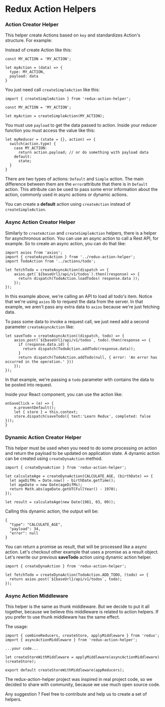 Redux Action Helpers
======================

### Action Creator Helper

This helper create Actions based on ```key``` and standardizes Action's structure. For example:

Instead of create Action like this:
```
const MY_ACTION = 'MY_ACTION';

let myAction = (data) => {
  type: MY_ACTION,
  payload: data
}
```

You just need call ```createSimpleAction``` like this:

```
import { createSimpleAction } from 'redux-action-helper';

const MY_ACTION = 'MY_ACTION';

let myAction = createSimpleAction(MY_ACTION);
```

You must use ```payload``` to get the data passed to action. Inside your reducer function you must access the value like this:

```
let myReducer = (state = {}, action) => {
  switch(action.type) {
    case MY_ACTION:
      return action.payload; // or do something with payload data
    default:
      state;
  }
}
```

There are two types of actions: ```Default``` and ```Simple``` action. The main difference between them are the ```error```attribute that there is in ```Default``` action. This attribute can be used to pass some error information about the action, commonly used in async actions or dynamic actions.

You can create a **default** action using ```createAction``` instead of ```createSimpleAction```.

### Async Action Creator Helper

Similarly to ```createAction``` and ```createSimpleAction``` helpers, there is a helper for asynchronous action. You can use an async action to call a Rest API, for example. So to create an async action, you can do that like:

```
import axios from 'axios';
import { createAsyncAction } from '../redux-action-helper';
import TodoAction from '../actions/todo';

let fetchTodo = createAsyncAction(dispatch => {
    axios.get(`${baseUrl}/api/v1/todos`).then((response) => {
      return dispatch(TodoAction.loadTodos( response.data ));
    });
});
```

In this example above, we're calling an API to load all todo's item. Notice that we're using ```axios``` lib to request the data from the server. In that example, we aren't pass any extra data to ```axios``` because we're just fetching data.

To pass some data to invoke a request call, we just need add a second parameter ```createAsyncAction``` like:

```
let saveTodo = createAsyncAction((dispatch, todo) => {
    axios.post(`${baseUrl}/api/v1/todos`, todo).then(response => {
      if (response.data.id) {
        return dispatch(TodoAction.addTodo(response.data));
      }
      return dispatch(TodoAction.addTodo(null, { error: 'An error has occurred in the operation.' }))
    });
});
```

In that example, we're passing a ```todo``` parameter with contains the data to be posted into request.

Inside your React component, you can use the action like:

```
onSaveClick = (e) => {
    e.preventDefault();
    let { store } = this.context;
    store.dispatch(saveTodo({ text:'Learn Redux', completed: false }));
}
```

### Dynamic Action Creator Helper

This helper must be used when you need to do some processing on action and return the payload to be updated on application state. A dynamic action can be created using ```createDynaAction``` method.

```
import { createDynaAction } from 'redux-action-helper';

let calculateAge = createDynaAction(CALCULATE_AGE, (birthDate) => {
  let ageDifMs = Date.now() - birthDate.getTime();
  let ageDate = new Date(ageDifMs);
  return Math.abs(ageDate.getUTCFullYear() - 1970);
});

let result = calculateAge(new Date(1981, 03, 09));
```

Calling this dynamic action, the output will be:

```
{
  "type": "CALCULATE_AGE",
  "payload": 34,
  "error": null
}
```

You can return a promise as result, that will be processed like a async action. Let's checkout other example that uses a promise as a result object. Let's rewrite our previous **saveTodo** action using dynamic action helper.

```
import { createDynaAction } from 'redux-action-helper';

let fetchTodo = createDynaAction(TodoAction.ADD_TODO, (todo) => {
  return axios.post(`${baseUrl}/api/v1/todos`, todo);
});
```

### Async Action Middleware

This helper is the same as thunk middleware. But we decide to put it all together, because we believe this middleware is related to action helpers. If you prefer to use thunk middleware has the same effect.

The usage:
```
import { combineReducers, createStore, applyMiddleware } from 'redux';
import { asyncActionMiddleware } from 'redux-action-helper';

...your code...

let createStoreWithMiddleware = applyMiddleware(asyncActionMiddleware)(createStore);

export default createStoreWithMiddleware(appReducers);
```

The redux-action-helper project was inspired in real project code, so we decided to share with community, because we use much open source code.

Any suggestion ? Feel free to contribute and help us to create a set of helpers.
